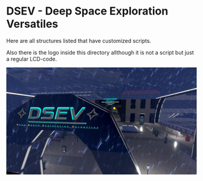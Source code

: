 DSEV - Deep Space Exploration Versatiles
========================================

Here are all structures listed that have customized scripts.

Also there is the logo inside this directory allthough it is not a script but just a regular LCD-code.

![](DSEV-Logo.jpg)